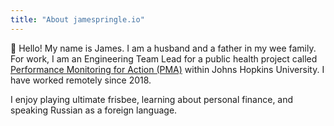 ```yaml
---
title: "About jamespringle.io"
---
```


:wave: Hello! My name is James. I am a husband and a father in my wee family.
For work, I am an Engineering Team Lead for a public health project called
[Performance Monitoring for Action (PMA)](https://www.pmadata.org) within Johns Hopkins University.
I have worked remotely since 2018.

I enjoy playing ultimate frisbee, learning about personal finance, and speaking Russian as a foreign language.

